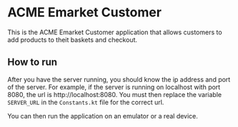 # ACME Emarket Customer

This is the ACME Emarket Customer application that allows customers to add products to theit baskets and checkout.

## How to run

After you have the server running, you should know the ip address and port of the server. For example, if the server is running on localhost with port 8080, the url is http://localhost:8080.
You must then replace the variable `SERVER_URL` in the `Constants.kt` file for the correct url.

You can then run the application on an emulator or a real device.
